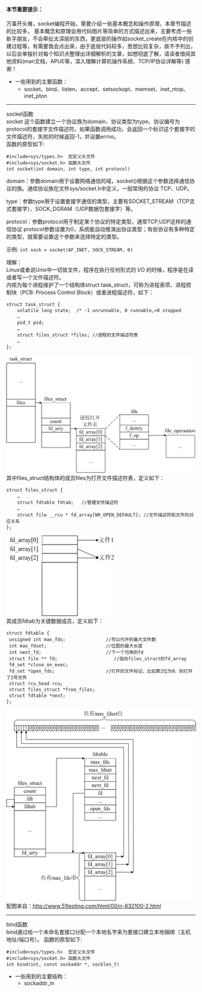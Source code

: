 #### 本节重要提示： 
万事开头难，socket编程开始，需要介绍一些基本概念和操作原理，本章节描述的比较多，
基本概念和原理会用代码图片等简单的方式描述出来，主要考虑一些新手朋友，不会牵扯太深层的东西，更底层的操作如socket_create在内核中的创建过程等，有需要我会点出来，由于底层代码较多，思想比较复杂，故不予列出，以后会单独针对每个知识点整理出详细解析的文章，如想彻底了解，请读者借阅其他资料(man文档，APUE等，深入理解计算机操作系统、TCP/IP协议详解等) 感谢！  

* 一些用到的主要函数：
	* socket、bind、listen、accept、setsockopt、memset、inet\_ntop、inet\_pton

-----------
socket函数   
socket 这个函数建立一个协议族为domain、协议类型为type、协议编号为protocol的套接字文件描述符。如果函数调用成功，会返回一个标识这个套接字的文件描述符，失败的时候返回-1，并设置errno。  
函数的原型如下:

``` 
#include<sys/types.h>  宏定义头文件  
#include<sys/socket.h> 函数头文件
int socket(int domain, int type, int protocol)
```
domain：参数domain用于设置网络通信的域，socket()根据这个参数选择通信协议的族。通信协议族在文件sys/socket.h中定义，一般常用的协议 TCP、UDP。


type：参数type用于设置套接字通信的类型，主要有SOCKET_STREAM（TCP流式套接字）、SOCK\_DGRAM（UDP数据包套接字）等。  


protocol：参数protocol用于制定某个协议的特定类型，通常TCP,UDP这样的通信协议 protocol参数设置为0，系统能自动推演出协议类型；有些协议有多种特定的类型，就需要设置这个参数来选择特定的类型。

示例: ```int sock = socket(AF_INET, SOCK_STREAM, 0)```

理解：  
Linux或者说Unix中一切皆文件，程序在执行任何形式的 I/O 的时候，程序是在读或者写一个文件描述符。  
内核为每个进程维护了一个结构体struct task_struct，可称为进程表项、进程控制块（PCB: Process Control Block）或者进程描述符，如下：

``` 
struct task_struct {
	volatile long state;  /* -1 unrunnable, 0 runnable,>0 stopped 
	…
	pid_t pid;
	…
	struct files_struct *files; //进程的文件描述符表
	…
};
```
![](https://raw.githubusercontent.com/choyda/picture/master/choyda-webserver-picture/file_struct.gif)  
其中files_struct结构体的成员files为打开文件描述符表，定义如下：

```
struct files_struct {
	…
	struct fdtable fdtab;	//管理文件描述符
	…
	struct file __rcu * fd_array[NR_OPEN_DEFAULT]; //文件描述符和文件的对应关系
};
```
![](https://raw.githubusercontent.com/choyda/picture/master/choyda-webserver-picture/file_struct1.gif)    
其成员fdtab为关键数据成员，定义如下：

```
struct fdtable {
 unsigned int max_fds;               //可以代开的最大文件数
 int max_fdset;                      //位图的最大长度
 int next_fd;                        //下一个可用的fd
 struct file ** fd;      				//指向files_struct的fd_array
 fd_set *close_on_exec;
 fd_set *open_fds;                   //打开的文件标记，比如第2位为0，则打开了2号文件
 struct rcu_head rcu;
 struct files_struct *free_files;
 struct fdtable *next;
};
```


![](https://raw.githubusercontent.com/choyda/picture/master/choyda-webserver-picture/file_struct2.gif)   
配图来自：http://www.51testing.com/html/00/n-832100-2.html

-----------
bind函数   
bind通过给一个未命名套接口分配一个本地名字来为套接口建立本地捆绑（主机地址/端口号）。 
函数的原型如下:

``` 
#include<sys/types.h>  宏定义头文件  
#include<sys/socket.h> 函数头文件
int bind(int, const sockaddr *, socklen_t)
```

* 一些用到的主要结构：
	* sockaddr_in